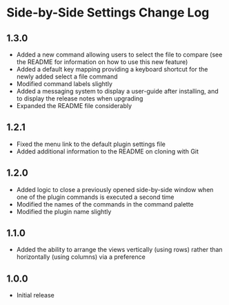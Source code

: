 # Side-by-Side Settings Change Log

## 1.3.0
* Added a new command allowing users to select the file to compare (see the README for information on how to use this new feature)
* Added a default key mapping providing a keyboard shortcut for the newly added select a file command
* Modified command labels slightly
* Added a messaging system to display a user-guide after installing, and to display the release notes when upgrading
* Expanded the README file considerably

## 1.2.1
* Fixed the menu link to the default plugin settings file
* Added additional information to the README on cloning with Git

## 1.2.0
* Added logic to close a previously opened side-by-side window when one of the plugin commands is executed a second time
* Modified the names of the commands in the command palette
* Modified the plugin name slightly

## 1.1.0
* Added the ability to arrange the views vertically (using rows) rather than horizontally (using columns) via a preference

## 1.0.0
* Initial release
